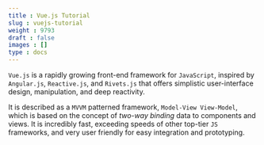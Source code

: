 ```yaml
---
title : Vue.js Tutorial
slug : vuejs-tutorial
weight : 9793
draft : false
images : []
type : docs
---
```


`Vue.js` is a rapidly growing front-end framework for `JavaScript`, inspired by `Angular.js`, `Reactive.js`, and `Rivets.js` that offers simplistic user-interface design, manipulation, and deep reactivity.

It is described as a `MVVM` patterned framework, `Model-View View-Model`, which is based on the concept of *two-way binding* data to components and views. It is incredibly fast, exceeding speeds of other top-tier `JS` frameworks, and very user friendly for easy integration and prototyping.

